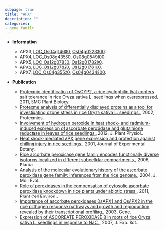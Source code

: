 ```yaml
---
subpage: true
title: "APX"
description: ""
categories:
- gene family
---
```


* **Information**  
    + APX3, [LOC_Os04g14680](http://rice.plantbiology.msu.edu/cgi-bin/ORF_infopage.cgi?orf=LOC_Os04g14680), [Os04g0223300](http://rapdb.dna.affrc.go.jp/viewer/gbrowse_details/irgsp1?name=Os04g0223300).
    + APX4, [LOC_Os08g43560](http://rice.plantbiology.msu.edu/cgi-bin/ORF_infopage.cgi?orf=LOC_Os08g43560), [Os08g0549100](http://rapdb.dna.affrc.go.jp/viewer/gbrowse_details/irgsp1?name=Os08g0549100).
    + APX5, [LOC_Os12g07830](http://rice.plantbiology.msu.edu/cgi-bin/ORF_infopage.cgi?orf=LOC_Os12g07830), [Os12g0178200](http://rapdb.dna.affrc.go.jp/viewer/gbrowse_details/irgsp1?name=Os12g0178200).
    + APX6, [LOC_Os12g07820](http://rice.plantbiology.msu.edu/cgi-bin/ORF_infopage.cgi?orf=LOC_Os12g07820), [Os12g0178100](http://rapdb.dna.affrc.go.jp/viewer/gbrowse_details/irgsp1?name=Os12g0178100).
    + APX7, [LOC_Os04g35520](http://rice.plantbiology.msu.edu/cgi-bin/ORF_infopage.cgi?orf=LOC_Os04g35520), [Os04g0434800](http://rapdb.dna.affrc.go.jp/viewer/gbrowse_details/irgsp1?name=Os04g0434800).

* **Publication**  
    + [Proteomic identification of OsCYP2, a rice cyclophilin that confers salt tolerance in rice Oryza sativa L. seedlings when overexpressed](http://www.ncbi.nlm.nih.gov/pubmed?term=Proteomic+identification+of+OsCYP2,+a+rice+cyclophilin+that+confers+salt+tolerance+in+rice+Oryza+sativa+L.+seedlings+when+overexpressed%5BTitle%5D), 2011, BMC Plant Biology.
    + [Proteome analysis of differentially displayed proteins as a tool for investigating ozone stress in rice Oryza sativa L. seedlings.](http://www.ncbi.nlm.nih.gov/pubmed?term=Proteome+analysis+of+differentially+displayed+proteins+as+a+tool+for+investigating+ozone+stress+in+rice+Oryza+sativa+L.+seedlings.%5BTitle%5D), 2002, Proteomics.
    + [Involvement of hydrogen peroxide in heat shock- and cadmium-induced expression of ascorbate peroxidase and glutathione reductase in leaves of rice seedlings.](http://www.ncbi.nlm.nih.gov/pubmed?term=Involvement+of+hydrogen+peroxide+in+heat+shock-+and+cadmium-induced+expression+of+ascorbate+peroxidase+and+glutathione+reductase+in+leaves+of+rice+seedlings.%5BTitle%5D), 2012, J. Plant Physiol..
    + [Heat shock-mediated APX gene expression and protection against chilling injury in rice seedlings.](http://www.ncbi.nlm.nih.gov/pubmed?term=Heat+shock-mediated+APX+gene+expression+and+protection+against+chilling+injury+in+rice+seedlings.%5BTitle%5D), 2001, Journal of Experimental Botany.
    + [Rice ascorbate peroxidase gene family encodes functionally diverse isoforms localized in different subcellular compartments.](http://www.ncbi.nlm.nih.gov/pubmed?term=Rice+ascorbate+peroxidase+gene+family+encodes+functionally+diverse+isoforms+localized+in+different+subcellular+compartments.%5BTitle%5D), 2006, Planta..
    + [Analysis of the molecular evolutionary history of the ascorbate peroxidase gene family: inferences from the rice genome.](http://www.ncbi.nlm.nih.gov/pubmed?term=Analysis+of+the+molecular+evolutionary+history+of+the+ascorbate+peroxidase+gene+family:+inferences+from+the+rice+genome.%5BTitle%5D), 2004, J. Mol. Evol..
    + [Role of peroxidases in the compensation of cytosolic ascorbate peroxidase knockdown in rice plants under abiotic stress.](http://www.ncbi.nlm.nih.gov/pubmed?term=Role+of+peroxidases+in+the+compensation+of+cytosolic+ascorbate+peroxidase+knockdown+in+rice+plants+under+abiotic+stress.%5BTitle%5D), 2011, Plant Cell Environ..
    + [Importance of ascorbate peroxidases OsAPX1 and OsAPX2 in the rice pathogen response pathways and growth and reproduction revealed by their transcriptional profiling.](http://www.ncbi.nlm.nih.gov/pubmed?term=Importance+of+ascorbate+peroxidases+OsAPX1+and+OsAPX2+in+the+rice+pathogen+response+pathways+and+growth+and+reproduction+revealed+by+their+transcriptional+profiling.%5BTitle%5D), 2003, Gene.
    + [Expression of ASCORBATE PEROXIDASE 8 in roots of rice Oryza sativa L. seedlings in response to NaCl.](http://www.ncbi.nlm.nih.gov/pubmed?term=Expression+of+ASCORBATE+PEROXIDASE+8+in+roots+of+rice+Oryza+sativa+L.+seedlings+in+response+to+NaCl.%5BTitle%5D), 2007, J. Exp. Bot..


